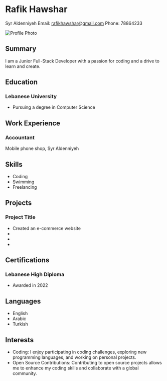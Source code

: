 # Rafik Hawshar
Syr Aldenniyeh
Email: rafikhawshar@gmail.com
Phone: 78864233

![Profile Photo](https://avatars.githubusercontent.com/u/60897241?v=4)

## Summary
I am a Junior Full-Stack Developer with a passion for coding and a drive to learn and create.

## Education
### Lebanese University
- Pursuing a degree in Computer Science

## Work Experience
### Accountant
Mobile phone shop, Syr Aldenniyeh

## Skills
- Coding
- Swimming
- Freelancing

## Projects
### Project Title
- Created an e-commerce website
- 
- 
- 

## Certifications
### Lebanese High Diploma
- Awarded in 2022

## Languages
- English
- Arabic
- Turkish

## Interests
- Coding: I enjoy participating in coding challenges, exploring new programming languages, and working on personal projects.
- Open Source Contributions: Contributing to open source projects allows me to enhance my coding skills and collaborate with a global community.
